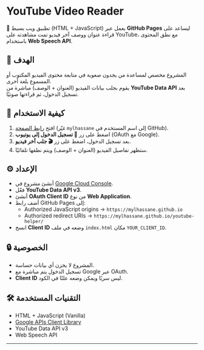 # YouTube Video Reader

📖 تطبيق ويب بسيط (HTML + JavaScript) يعمل عبر **GitHub Pages** ليساعد على قراءة عنوان ووصف آخر فيديو تمت مشاهدته على YouTube، مع نطق المحتوى باستخدام **Web Speech API**.

## 🎯 الهدف
المشروع مخصص لمساعدة من يجدون صعوبة في متابعة محتوى الفيديو المكتوب أو المسموع بلغة أخرى.  
يقوم بجلب بيانات الفيديو (العنوان + الوصف) مباشرة من **YouTube Data API** بعد تسجيل الدخول، ثم قراءتها صوتيًا.

## 🚀 كيفية الاستخدام
1. افتح [رابط الصفحة](https://mylhassane.github.io/youtube-helper/) (غيّر `mylhassane` إلى اسم المستخدم في GitHub).  
2. اضغط على زر **🔑 تسجيل الدخول إلى يوتيوب** (OAuth مع Google).  
3. بعد تسجيل الدخول، اضغط على زر **🎬 جلب آخر فيديو**.  
4. ستظهر تفاصيل الفيديو (العنوان + الوصف) ويتم نطقها تلقائيًا.  

## ⚙️ الإعداد
- أنشئ مشروع في [Google Cloud Console](https://console.cloud.google.com/).  
- فعّل **YouTube Data API v3**.  
- أنشئ **OAuth Client ID** من نوع **Web Application**.  
- أضف رابط GitHub Pages إلى:
  - Authorized JavaScript origins → `https://mylhassane.github.io`
  - Authorized redirect URIs → `https://mylhassane.github.io/youtube-helper/`
- انسخ **Client ID** وضعه في ملف `index.html` مكان `YOUR_CLIENT_ID`.

## 🔒 الخصوصية
- المشروع لا يخزن أي بيانات حساسة.  
- تسجيل الدخول يتم مباشرة مع Google عبر OAuth.  
- **Client ID** ليس سريًا ويمكن وضعه علنًا في الكود.  

## 🛠️ التقنيات المستخدمة
- HTML + JavaScript (Vanilla)  
- [Google APIs Client Library](https://developers.google.com/api-client-library/javascript/start)  
- YouTube Data API v3  
- Web Speech API  

---
